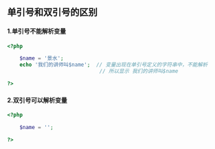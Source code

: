 ## 单引号和双引号的区别

#### 1.单引号不能解析变量

```php
<?php

    $name = '景水';
    echo '我们的讲师叫$name';  // 变量出现在单引号定义的字符串中，不能解析 
                              // 所以显示 我们的讲师叫$name

?>
```

#### 2.双引号可以解析变量

```php
<?php

    $name = '';

?>
```



